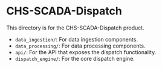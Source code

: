 # CHS-SCADA-Dispatch

This directory is for the CHS-SCADA-Dispatch product.

- `data_ingestion/`: For data ingestion components.
- `data_processing/`: For data processing components.
- `api/`: For the API that exposes the dispatch functionality.
- `dispatch_engine/`: For the core dispatch engine.
